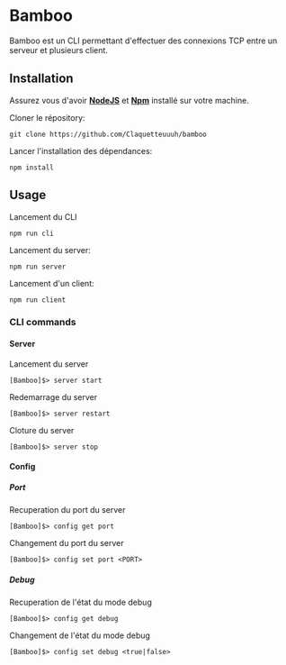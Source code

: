 # Bamboo
Bamboo est un CLI permettant d'effectuer des connexions TCP entre un serveur et plusieurs client.

## Installation

Assurez vous d'avoir [**NodeJS**](https://nodejs.org/en) et [**Npm**](https://www.npmjs.com/) installé sur votre machine.

Cloner le répository:
```
git clone https://github.com/Claquetteuuuh/bamboo
```

Lancer l'installation des dépendances:
```
npm install
```

## Usage

Lancement du CLI
```
npm run cli
```

Lancement du server:
```
npm run server
```

Lancement d'un client:
```
npm run client
```

### CLI commands

#### Server
Lancement du server
```
[Bamboo]$> server start
```

Redemarrage du server
```
[Bamboo]$> server restart
```

Cloture du server
```
[Bamboo]$> server stop
```

#### Config

##### Port

Recuperation du port du server
```
[Bamboo]$> config get port
```

Changement du port du server
```
[Bamboo]$> config set port <PORT>
```

##### Debug

Recuperation de l'état du mode debug
```
[Bamboo]$> config get debug
```

Changement de l'état du mode debug
```
[Bamboo]$> config set debug <true|false>
```